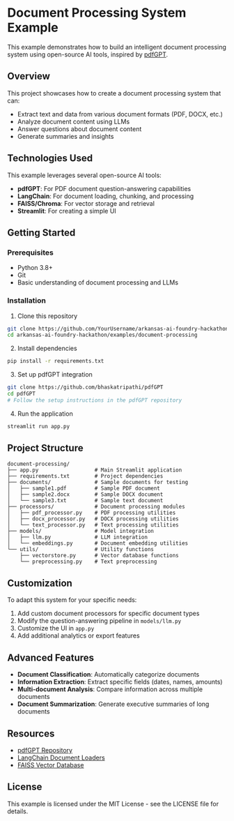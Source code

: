 # Document Processing System Example

This example demonstrates how to build an intelligent document processing system using open-source AI tools, inspired by [pdfGPT](https://github.com/bhaskatripathi/pdfGPT).

## Overview

This project showcases how to create a document processing system that can:
- Extract text and data from various document formats (PDF, DOCX, etc.)
- Analyze document content using LLMs
- Answer questions about document content
- Generate summaries and insights

## Technologies Used

This example leverages several open-source AI tools:

- **pdfGPT**: For PDF document question-answering capabilities
- **LangChain**: For document loading, chunking, and processing
- **FAISS/Chroma**: For vector storage and retrieval
- **Streamlit**: For creating a simple UI

## Getting Started

### Prerequisites

- Python 3.8+
- Git
- Basic understanding of document processing and LLMs

### Installation

1. Clone this repository
```bash
git clone https://github.com/YourUsername/arkansas-ai-foundry-hackathon.git
cd arkansas-ai-foundry-hackathon/examples/document-processing
```

2. Install dependencies
```bash
pip install -r requirements.txt
```

3. Set up pdfGPT integration
```bash
git clone https://github.com/bhaskatripathi/pdfGPT
cd pdfGPT
# Follow the setup instructions in the pdfGPT repository
```

4. Run the application
```bash
streamlit run app.py
```

## Project Structure

```
document-processing/
├── app.py                  # Main Streamlit application
├── requirements.txt        # Project dependencies
├── documents/              # Sample documents for testing
│   ├── sample1.pdf         # Sample PDF document
│   ├── sample2.docx        # Sample DOCX document
│   └── sample3.txt         # Sample text document
├── processors/             # Document processing modules
│   ├── pdf_processor.py    # PDF processing utilities
│   ├── docx_processor.py   # DOCX processing utilities
│   └── text_processor.py   # Text processing utilities
├── models/                 # Model integration
│   ├── llm.py              # LLM integration
│   └── embeddings.py       # Document embedding utilities
└── utils/                  # Utility functions
    ├── vectorstore.py      # Vector database functions
    └── preprocessing.py    # Text preprocessing
```

## Customization

To adapt this system for your specific needs:

1. Add custom document processors for specific document types
2. Modify the question-answering pipeline in `models/llm.py`
3. Customize the UI in `app.py`
4. Add additional analytics or export features

## Advanced Features

- **Document Classification**: Automatically categorize documents
- **Information Extraction**: Extract specific fields (dates, names, amounts)
- **Multi-document Analysis**: Compare information across multiple documents
- **Document Summarization**: Generate executive summaries of long documents

## Resources

- [pdfGPT Repository](https://github.com/bhaskatripathi/pdfGPT)
- [LangChain Document Loaders](https://python.langchain.com/docs/modules/data_connection/document_loaders/)
- [FAISS Vector Database](https://github.com/facebookresearch/faiss)

## License

This example is licensed under the MIT License - see the LICENSE file for details.
